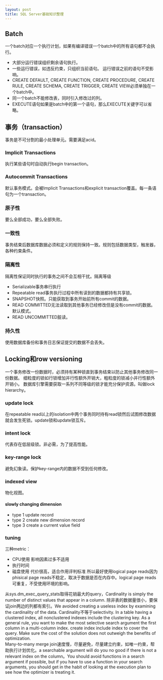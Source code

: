 ```yaml
---
layout: post
title: SQL Server基础知识整理
---
```

## Batch

一个batch对应一个执行计划，如果有编译错误一个batch中的所有语句都不会执行。
- 大部分运行错误组织剩余语句执行。
- 一些运行错误，如违反约束，只组织当前语句。
运行错误之前的语句不受影响。
- CREATE DEFAULT, CREATE FUNCTION, CREATE PROCEDURE, CREATE RULE, CREATE SCHEMA, CREATE TRIGGER, CREATE VIEW必须单独在一个batch中。
- 同一个batch不能修改表，同时引入修改过的列。
- EXECUTE语句如果是batch中的第一个语句，那么EXECUTE关键字可以省略。

## 事务（transaction）

事务是不可分割的最小处理单元。需要满足acid。

### Implicit Transactions

执行某些语句时自动执行begin transaction。

### Autocommit Transactions

默认事务模式。会被Implicit Transactions和explicit transaction覆盖。每一条语句为一个transaction。

### 原子性

要么全部成功，要么全部失败。

### 一致性

事务结束后数据库数据必须和定义的规则保持一致。规则包括数据类型，触发器，各种约束条件。

### 隔离性

隔离性保证同时执行的事务之间不会互相干扰。隔离等级
- Serializable事务串行执行
- Repeatable read事务执行过程中所有读到的数据都持有共享锁。
- SNAPSHOT快照。只能获取到事务开始前所有commit的数据。
- READ COMMITTED无法读取到其他事务已经修改但是没有commit的数据。默认模式。
- READ UNCOMMITTED脏读。

### 持久性

使用数据库备份和事务日志保证提交的数据不会丢失。

## Locking和row versioning
一个事务修改一份数据时，必须持有某种锁直到事务结束以防止其他事务修改同一份数据。
细粒度的锁如行锁增加并行性额外开销大，粗粒度的锁减小并行性额外开销小。
数据库引擎需要获取一系列不同等级的锁才能充分保护资源。叫做lock hierarchy。

### update lock
在repeatable read以上的isolation中两个事务同时持有read锁然后试图修改数据就会发生死锁。update锁和update锁互斥。

### intent lock
代表存在低层级锁。非必需，为了提高性能。

### key-range lock
避免幻象读。保护key-range内的数据不受到任何修改。

### indexed view
物化视图。

#### slowly changing dimension
- type 1 update record
- type 2 create new dimension record
- type 3 create a current value field

### tuning
三种metric：
- CPU使用 影响因素过多不适用
- 执行时间 
- 磁盘使用 代价很高，适合作用评判标准
所以最好使用logical page reads因为phisical page reads不稳定，取决于数据是否在内存中。logical page reads可重复，不受使用环境的影响。

从sys.dm_exec_query_stats取得花销最大的query，Cardinality is simply the number of distinct values that appear in a column. 除非表的数据量很小，要保证join两边的列都有索引。We avoided creating a useless index by examining the cardinality of the data. Cardinality不等于selectivity.
In a table having a clustered index, all nonclustered indexes include the clustering key. As a general rule, you want to make the most selective search argument the first column in a multi-column index. create index include index to cover the query. Make sure the cost of the solution does not outweigh the benefits of optimization.  
Many-to-many merge join速度慢，尽量避免，尽量建立约束，如唯一约束，帮助执行计划优化。a searchable argument will do you no good if there is not a relevant index on the column。You should avoid functions in a search argument if possible, but if you have to use a function in your search arguments, you should get in the habit of looking at the execution plan to see how the optimizer is treating it.
